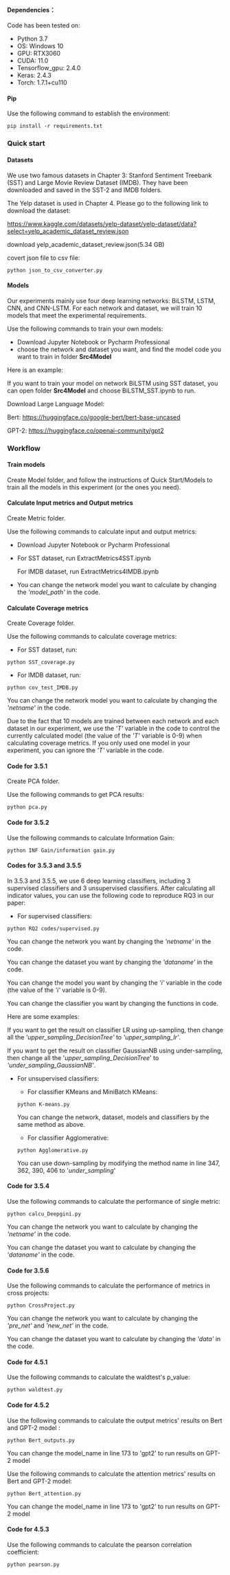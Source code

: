 #### Dependencies：

Code has been tested on:

- Python 3.7 
- OS: Windows 10 
- GPU: RTX3060
- CUDA: 11.0
- Tensorflow_gpu: 2.4.0
- Keras: 2.4.3
- Torch: 1.7.1+cu110

#### Pip

Use the following command to establish the environment:

```
pip install -r requirements.txt
```



### Quick start

#### Datasets

We use two famous datasets in Chapter 3: Stanford Sentiment Treebank (SST) and Large Movie Review Dataset (IMDB). They have been downloaded and saved in the SST-2 and IMDB folders.

The Yelp dataset is used in Chapter 4. Please go to the following link to download the dataset:

https://www.kaggle.com/datasets/yelp-dataset/yelp-dataset/data?select=yelp_academic_dataset_review.json

download  yelp_academic_dataset_review.json(5.34 GB)

covert json file to csv file:

```
python json_to_csv_converter.py
```



#### Models

Our experiments mainly use four deep learning networks: BiLSTM, LSTM, CNN, and CNN-LSTM. For each network and dataset, we will train 10 models that meet the experimental requirements.

Use the following commands to train your own models:

- Download Jupyter Notebook or Pycharm Professional
- choose the network and dataset you want, and find the model code you want to train in folder **Src4Model**

Here is an example:

If you want to train your model on network BiLSTM using SST dataset, you can open folder **Src4Model** and choose BiLSTM_SST.ipynb to run. 

Download Large Language Model:

Bert:  https://huggingface.co/google-bert/bert-base-uncased

GPT-2: https://huggingface.co/openai-community/gpt2

### Workflow

#### Train models

Create Model folder, and follow the instructions of Quick Start/Models to train all the models in this experiment (or the ones you need).

#### Calculate Input metrics and Output metrics

Create Metric folder.

Use the following commands to calculate input and output metrics:

- Download Jupyter Notebook or Pycharm Professional

- For SST dataset, run ExtractMetrics4SST.ipynb

  For IMDB dataset, run ExtractMetrics4IMDB.ipynb

- You can change the network model you want to calculate by changing the *'model_path'* in the code.

#### Calculate Coverage metrics

Create Coverage folder.

Use the following commands to calculate coverage metrics:

- For SST dataset, run:

```
python SST_coverage.py
```

- For IMDB dataset, run:

```
python cov_test_IMDB.py
```

You can change the network model you want to calculate by changing the *'netname'* in the code.

Due to the fact that 10 models are trained between each network and each dataset in our experiment, we use the *'T'* variable in the code to control the currently calculated model (the value of the *'T'* variable is 0-9) when calculating coverage metrics. If you only used one model in your experiment, you can ignore the *'T'* variable in the code.





#### Code for 3.5.1

Create PCA folder.

Use the following commands to get PCA results:

```
python pca.py
```

#### Code for 3.5.2

Use the following commands to calculate Information Gain:

```
python INF Gain/information gain.py
```

#### Codes for 3.5.3 and 3.5.5

In 3.5.3 and 3.5.5, we use 6 deep learning classifiers, including 3 supervised classifiers and 3 unsupervised classifiers. After calculating all indicator values, you can use the following code to reproduce RQ3 in our paper:

- For supervised classifiers:

```
python RQ2 codes/supervised.py
```

You can change the network you want by changing the *'netname'* in the code.

You can change the dataset you want by changing the *'dataname'* in the code.

You can change the model you want by changing the *'i'*  variable in the code (the value of the *'i'* variable is 0-9).

You can change the classifier you want by changing the functions in code.

Here are some examples:

If you want to get the result on classifier LR using up-sampling, then change all the *'upper_sampling_DecisionTree'* to *'upper_sampling_lr'*.

If you want to get the result on classifier GaussianNB using under-sampling, then change all the '*upper_sampling_DecisionTree*' to *'under_sampling_GaussianNB'*.

- For unsupervised classifiers:

  - For classifier KMeans and MiniBatch KMeans:

  ```
  python K-means.py
  ```

  You can change the network, dataset, models and classifiers by the same method as above.

  - For classifier Agglomerative:

  ```
  python Agglomerative.py
  ```

  You can use down-sampling by modifying the method name in line 347, 362, 390, 406 to '*under_sampling*'

#### Code for 3.5.4

Use the following commands to calculate the performance of single metric:

```
python calcu_Deepgini.py
```

You can change the network you want to calculate by changing the *'netname'* in the code.

You can change the dataset you want to calculate by changing the *'dataname'* in the code.

#### Code for 3.5.6

Use the following commands to calculate the performance of metrics in cross projects:

```
python CrossProject.py
```

You can change the network you want to calculate by changing the *'pre_net'* and *'new_net'* in the code.

You can change the dataset you want to calculate by changing the *'data'* in the code.

#### Code for 4.5.1

Use the following commands to calculate the waldtest's p_value:

```
python waldtest.py
```

#### Code for 4.5.2

Use the following commands to calculate the output metrics' results on Bert and GPT-2 model :

```
python Bert_outputs.py
```

You can change the model_name in line 173 to 'gpt2' to run results on GPT-2 model

Use the following commands to calculate the attention metrics' results on Bert and GPT-2 model:

```
python Bert_attention.py
```

You can change the model_name in line 173 to 'gpt2' to run results on GPT-2 model

#### Code for 4.5.3

Use the following commands to calculate the pearson correlation coefficient:

```
python pearson.py
```

